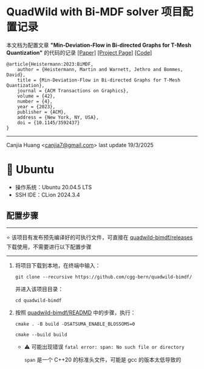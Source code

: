 # QuadWild with Bi-MDF solver 项目配置记录

本文档为配置文章 **"Min-Deviation-Flow in Bi-directed Graphs for T-Mesh Quantization"** 的代码的记录 [[Paper]](https://dl.acm.org/doi/10.1145/3592437) [[Project Page]](https://www.algohex.eu/publications/bimdf-quantization/) [[Code]](https://github.com/cgg-bern/quadwild-bimdf)

```
@article{Heistermann:2023:BiMDF,
    author = {Heistermann, Martin and Warnett, Jethro and Bommes, David},
    title = {Min-Deviation-Flow in Bi-directed Graphs for T-Mesh Quantization},
    journal = {ACM Transactions on Graphics},
    volume = {42},
    number = {4},
    year = {2023},
    publisher = {ACM},
    address = {New York, NY, USA},
    doi = {10.1145/3592437}
}
```

---

Canjia Huang <<canjia7@gmail.com>> last update 19/3/2025

# :penguin: Ubuntu

- 操作系统：Ubuntu 20.04.5 LTS
- SSH IDE：CLion 2024.3.4

## 配置步骤

---

:star: 该项目有发布预先编译好的可执行文件，可直接在 [quadwild-bimdf/releases](https://github.com/cgg-bern/quadwild-bimdf/releases) 下载使用，不需要进行以下配置步骤

---

1. 将项目下载到本地，在终端中输入：

    ```
    git clone --recursive https://github.com/cgg-bern/quadwild-bimdf/
    ```

    并进入该项目目录：

    ```
    cd quadwild-bimdf
    ```

2. 按照 [quadwild-bimdf/READMD](https://github.com/cgg-bern/quadwild-bimdf/blob/main/README.md) 中的步骤，执行：

    ```
    cmake . -B build -DSATSUMA_ENABLE_BLOSSOM5=0
    ```

    ```
    cmake --build build
    ```

    - :warning: 可能出现错误 `fatal error: span: No such file or directory`

        `span` 是一个 C++20 的标准头文件，可能是 gcc 的版本太低导致的